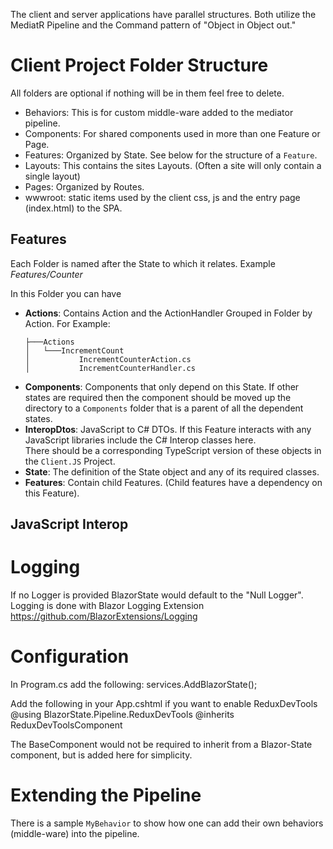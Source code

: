 ﻿The client and server applications have parallel structures. 
Both utilize the MediatR Pipeline and the Command pattern of "Object in Object out."

# Client Project Folder Structure
All folders are optional if nothing will be in them feel free to delete.

* Behaviors: This is for custom middle-ware added to the mediator pipeline.
* Components: For shared components used in more than one Feature or Page.
* Features: Organized by State. See below for the structure of a `Feature`.
* Layouts: This contains the sites Layouts. (Often a site will only contain a single layout)
* Pages: Organized by Routes.
* wwwroot: static items used by the client css, js and the entry page (index.html) to the SPA.

## Features
Each Folder is named after the State to which it relates. Example *Features/Counter*

In this Folder you can have 
 * **Actions**: Contains Action and the ActionHandler Grouped in Folder by Action. 
   For Example:
      ```
      ├───Actions
      │   └───IncrementCount
      │           IncrementCounterAction.cs
      │           IncrementCounterHandler.cs
      ```
 * **Components**: 
   Components that only depend on this State.
   If other states are required then the component should be moved up the directory to a 
   `Components` folder that is a parent of all the dependent states.
 * **InteropDtos**: 
   JavaScript to C# DTOs.  If this Feature interacts with any JavaScript libraries 
   include the C# Interop classes here.  
   There should be a corresponding TypeScript version of these objects in the `Client.JS` Project.
 * **State**: The definition of the State object and any of its required classes.
 * **Features**: Contain child Features. (Child features have a dependency on this Feature).

## JavaScript Interop

# Logging
If no Logger is provided BlazorState would default to the "Null Logger".
Logging is done with Blazor Logging Extension
https://github.com/BlazorExtensions/Logging

# Configuration
In Program.cs add the following:
  services.AddBlazorState();
  
Add the following in your App.cshtml if you want to enable ReduxDevTools
@using BlazorState.Pipeline.ReduxDevTools
@inherits ReduxDevToolsComponent

The BaseComponent would not be required to inherit from a Blazor-State component, 
but is added here for simplicity.

# Extending the Pipeline 
There is a sample `MyBehavior` to show how one can add their own behaviors (middle-ware) into the pipeline.
